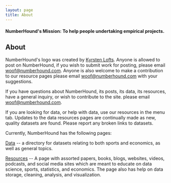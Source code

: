```yaml
---
layout: page
title: About
---
```


#### NumberHound's Mission: To help people undertaking empirical projects.

## About

NumberHound's logo was created by [Kyrsten Lofts](https://kyrstenlofts.com/). Anyone is allowed to post on NumberHound, if you wish to submit work for posting, please email woof@numberhound.com. Anyone is also welcome to make a contribution to our resource pages please email woof@numberhound.com with your suggestions.

If you have questions about NumberHound, its posts, its data, its resources, have a general inquiry, or wish to contribute to the site. please email woof@numberhound.com.

If you are looking for data, or help with data, use our resources in the menu tab. Updates to the data resources pages are continually made as new, quality datasets are found. Please report any broken links to datasets.

Currently, NumberHound has the following pages:

[Data](https://numberhound.com/Data) -- a directory for datasets relating to both sports and economics, as well as general topics.

[Resources](https://numberhound.com/OtherResources) -- A page with assorted papers, books, blogs, websites, videos, podcasts, and social media sites which are meant to educate on data science, sports, statistics, and economics. The page also has help on data storage, cleaning, analysis, and visualization.
